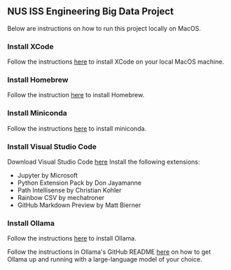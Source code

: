## NUS ISS Engineering Big Data Project

Below are instructions on how to run this project locally on MacOS.

### Install XCode
Follow the instructions [here](https://www.freecodecamp.org/news/how-to-download-and-install-xcode/) to install XCode on your local MacOS machine.

### Install Homebrew
Follow the instruction [here](https://brew.sh/) to install Homebrew.

### Install Miniconda
Follow the instructions [here](https://formulae.brew.sh/cask/miniconda) to install miniconda.

### Install Visual Studio Code
Download Visual Studio Code [here](https://code.visualstudio.com/download)
Install the following extensions:
* Jupyter by Microsoft
* Python Extension Pack by Don Jayamanne
* Path Intellisense by Christian Kohler
* Rainbow CSV by mechatroner
* GitHub Markdown Preview by Matt Bierner

### Install Ollama
Follow the instructions [here](https://ollama.com/) to install Ollama.

Follow the instructions in Ollama's GitHub README [here](https://github.com/ollama/ollama?tab=readme-ov-file#ollama) on how to get Ollama up and running with a large-language model of your choice.
